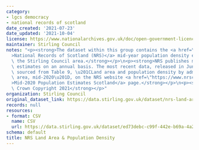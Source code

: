 ```yaml
---
category:
- lgcs democracy
- national records of scotland
date_created: '2021-07-23'
date_updated: '2021-10-04'
license: https://www.nationalarchives.gov.uk/doc/open-government-licence/version/3/
maintainer: Stirling Council
notes: "<p><strong>The dataset within this group contains the <a href=\"https://www.nrscotland.gov.uk/\"\
  >National Records of Scotland (NRS)</a> mid-year population density estimates for\
  \ the Stirling Council area.</strong></p>\n<p><strong>NRS publishes mid-year population\
  \ estimates on an annual basis. The most recent data, released in June 2021, are\
  \ sourced from Table 9, \u201CLand area and population density by administrative\
  \ area, mid-2020\u201D, on the NRS website <a href=\"https://www.nrscotland.gov.uk/statistics-and-data/statistics/statistics-by-theme/population/population-estimates/mid-year-population-estimates/mid-2020\"\
  >Mid-2020 Population Estimates Scotland</a> page.</strong></p>\n<p><strong>\xA9\
  \ Crown Copyright 2021</strong></p>"
organization: Stirling Council
original_dataset_link: https://data.stirling.gov.uk/dataset/nrs-land-area-and-population-density
records: null
resources:
- format: CSV
  name: CSV
  url: https://data.stirling.gov.uk/dataset/ed73debc-c99f-442e-b69a-4a288235bf2f/resource/8d8e7c94-701e-4f38-9346-f5b0bf25d121/download/20211004-nrs-stirling-population-density-2000-to-2020.csv
schema: default
title: NRS Land Area & Population Density
---
```

